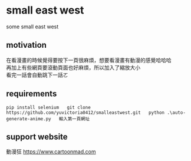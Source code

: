 # small east west
some small east west

## motivation
在看漫畫的時候覺得要按下一頁很麻煩，想要看漫畫有動漫的感覺哈哈哈  
再加上有些網頁要滾動頁面也好麻煩，所以加入了縮放大小  
看完一話會自動跳下一話ㄛ  

## requirements 

``
pip install selenium  
git clone https://github.com/yuvictoria0412/smalleastwest.git  
python .\auto-generate-anime.py  
輸入第一頁網址
``

## support website
動漫狂 https://www.cartoonmad.com
